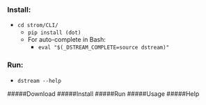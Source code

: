 ### Install:
  * ``` cd strom/CLI/ ```
    * ``` pip install (dot) ```
    * For auto-complete in Bash:
      * ``` eval "$(_DSTREAM_COMPLETE=source dstream)" ```
### Run:
  * ``` dstream --help ```

#####Download
#####Install
#####Run
#####Usage
#####Help